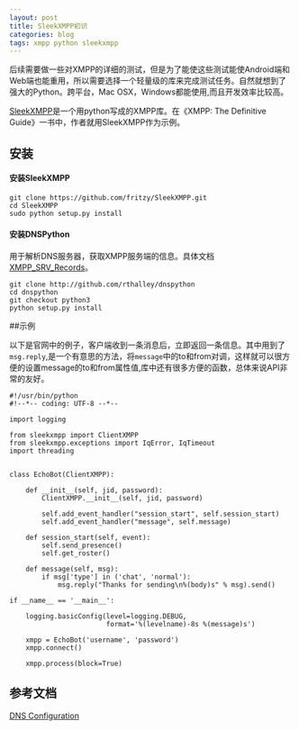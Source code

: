 ```yaml
---
layout: post
title: SleekXMPP初识 
categories: blog
tags: xmpp python sleekxmpp  
---
```



后续需要做一些对XMPP的详细的测试，但是为了能使这些测试能使Android端和Web端也能重用，所以需要选择一个轻量级的库来完成测试任务。自然就想到了强大的Python。跨平台，Mac OSX，Windows都能使用,而且开发效率比较高。

[SleekXMPP](http://sleekxmpp.com/)是一个用python写成的XMPP库。在《XMPP: The Definitive Guide》一书中，作者就用SleekXMPP作为示例。

## 安装

#### 安装SleekXMPP

	git clone https://github.com/fritzy/SleekXMPP.git
	cd SleekXMPP
	sudo python setup.py install

#### 安装DNSPython

用于解析DNS服务器，获取XMPP服务端的信息。具体文档[XMPP_SRV_Records](http://wiki.xmpp.org/web/SRV_Records)。

	git clone http://github.com/rthalley/dnspython
	cd dnspython
	git checkout python3
	python setup.py install

##示例

以下是官网中的例子，客户端收到一条消息后，立即返回一条信息。其中用到了`msg.reply`,是一个有意思的方法，将`message`中的to和from对调，这样就可以很方便的设置message的to和from属性值,库中还有很多方便的函数，总体来说API非常的友好。

	#!/usr/bin/python
	#!--*-- coding: UTF-8 --*--
	
	import logging
	
	from sleekxmpp import ClientXMPP
	from sleekxmpp.exceptions import IqError, IqTimeout
	import threading
	
	
	class EchoBot(ClientXMPP):
	
	    def __init__(self, jid, password):
	        ClientXMPP.__init__(self, jid, password)
	
	        self.add_event_handler("session_start", self.session_start)
	        self.add_event_handler("message", self.message)
	
	    def session_start(self, event):
	        self.send_presence()
	        self.get_roster()
	
	    def message(self, msg):
	        if msg['type'] in ('chat', 'normal'):
	            msg.reply("Thanks for sending\n%(body)s" % msg).send()
	
	if __name__ == '__main__':
	
	    logging.basicConfig(level=logging.DEBUG,
	                        format='%(levelname)-8s %(message)s')
	
	    xmpp = EchoBot('username', 'password')
	    xmpp.connect()
	
	    xmpp.process(block=True)
	   
	   
## 参考文档

[DNS Configuration](http://prosody.im/doc/dns)

